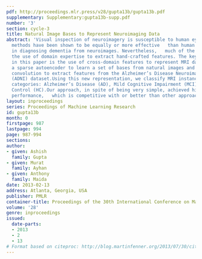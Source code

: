 ```yaml
---
pdf: http://proceedings.mlr.press/v28/gupta13b/gupta13b.pdf
supplementary: Supplementary:gupta13b-supp.pdf
number: '3'
section: cycle-3
title: Natural Image Bases to Represent Neuroimaging Data
abstract: 'Visual inspection of neuroimagery is susceptible to human eye limitations.  Computerized
  methods have been shown to be equally or more effective   than human clinicians
  in diagnosing dementia from neuroimages. Nevertheless,   much of the work involves
  the use of domain expertise to extract hand-crafted features. The key technique
  in this paper is the use of cross-domain features to represent MRI data.  We used
  a sparse autoencoder to learn a set of bases from natural images and   then applied
  convolution to extract features from the Alzheimer’s Disease Neuroimaging Initiative
  (ADNI) dataset.Using this new representation, we classify MRI instances into three
  categories: Alzheimer’s Disease (AD), Mild Cognitive Impairment (MCI) and Healthy
  Control (HC).Our approach, in spite of being very simple, achieved high classification
  performance,   which is competitive with or better than other approaches.'
layout: inproceedings
series: Proceedings of Machine Learning Research
id: gupta13b
month: 0
firstpage: 987
lastpage: 994
page: 987-994
sections: 
author:
- given: Ashish
  family: Gupta
- given: Murat
  family: Ayhan
- given: Anthony
  family: Maida
date: 2013-02-13
address: Atlanta, Georgia, USA
publisher: PMLR
container-title: Proceedings of the 30th International Conference on Machine Learning
volume: '28'
genre: inproceedings
issued:
  date-parts:
  - 2013
  - 2
  - 13
# Format based on citeproc: http://blog.martinfenner.org/2013/07/30/citeproc-yaml-for-bibliographies/
---
```

